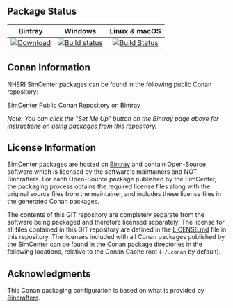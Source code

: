 ## Package Status

| Bintray | Windows | Linux & macOS |
|:--------:|:---------:|:-----------------:|
|[ ![Download](https://api.bintray.com/packages/nheri-simcenter/simcenter/ipp-include%3Asimcenter/images/download.svg) ](https://bintray.com/nheri-simcenter/simcenter/ipp-include%3Asimcenter/_latestVersion)|[![Build status](https://ci.appveyor.com/api/projects/status/k9jf6hy6x4pt8lfa?svg=true)](https://ci.appveyor.com/project/shellshocked2003/ipp-static)|[![Build Status](https://travis-ci.org/shellshocked2003/ipp-static.svg?branch=stable%2F2019.4)](https://travis-ci.org/shellshocked2003/ipp-static)|

## Conan Information

NHERI SimCenter packages can be found in the following public Conan
repository:

[SimCenter Public Conan Repository on
Bintray](https://bintray.com/nheri-simcenter/simcenter)

*Note: You can click the "Set Me Up" button on the Bintray page above
 for instructions on using packages from this repository.*

## License Information

SimCenter packages are hosted on [Bintray](https://bintray.com) and
contain Open-Source software which is licensed by the software's
maintainers and NOT Bincrafters.  For each Open-Source package
published by the SimCenter, the packaging process obtains the required
license files along with the original source files from the
maintainer, and includes these license files in the generated Conan
packages.

The contents of this GIT repository are completely separate from the
software being packaged and therefore licensed separately.  The
license for all files contained in this GIT repository are defined in
the [LICENSE.md](LICENSE.md) file in this repository.  The licenses
included with all Conan packages published by the SimCenter can be found
in the Conan package directories in the following locations, relative
to the Conan Cache root (`~/.conan` by default).

## Acknowledgments

This Conan packaging configuration is based on what is provided by [Bincrafters](https://github.com/bincrafters/templates).